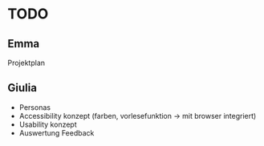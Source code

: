 # TODO

## Emma
Projektplan

## Giulia

- Personas
- Accessibility konzept (farben, vorlesefunktion → mit browser integriert)
- Usability konzept
- Auswertung Feedback
